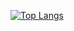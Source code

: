 [![Top Langs](https://github-readme-stats.vercel.app/api/top-langs/?username=DennKK&hide=csstml)](https://github.com/anuraghazra/github-readme-stats)
